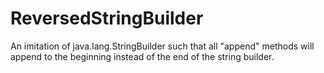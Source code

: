 # ReversedStringBuilder
An imitation of java.lang.StringBuilder such that all "append" methods will append to the beginning instead of the end of the string builder.
